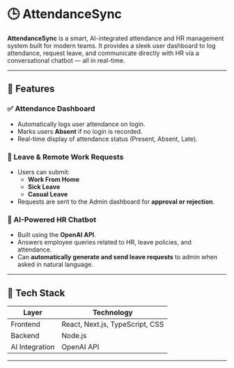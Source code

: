 # 🕒 AttendanceSync

**AttendanceSync** is a smart, AI-integrated attendance and HR management system built for modern teams. It provides a sleek user dashboard to log attendance, request leave, and communicate directly with HR via a conversational chatbot — all in real-time.

---

## 🚀 Features

### ✅ Attendance Dashboard
- Automatically logs user attendance on login.
- Marks users **Absent** if no login is recorded.
- Real-time display of attendance status (Present, Absent, Late).

### 📩 Leave & Remote Work Requests
- Users can submit:
  - **Work From Home**
  - **Sick Leave**
  - **Casual Leave**
- Requests are sent to the Admin dashboard for **approval or rejection**.

### 🤖 AI-Powered HR Chatbot
- Built using the **OpenAI API**.
- Answers employee queries related to HR, leave policies, and attendance.
- Can **automatically generate and send leave requests** to admin when asked in natural language.

---

## 🧠 Tech Stack

| Layer         | Technology               |
|---------------|---------------------------|
| Frontend      | React, Next.js, TypeScript, CSS |
| Backend       | Node.js                   |
| AI Integration| OpenAI API                |

---

